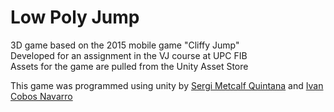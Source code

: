 # Low Poly Jump
3D game based on the 2015 mobile game "Cliffy Jump" <br/>
Developed for an assignment in the VJ course at UPC FIB <br/>
Assets for the game are pulled from the Unity Asset Store <br/>

This game was programmed using unity by [Sergi Metcalf Quintana](https://github.com/themethist21) and [Ivan Cobos Navarro](https://github.com/Ivian34)
